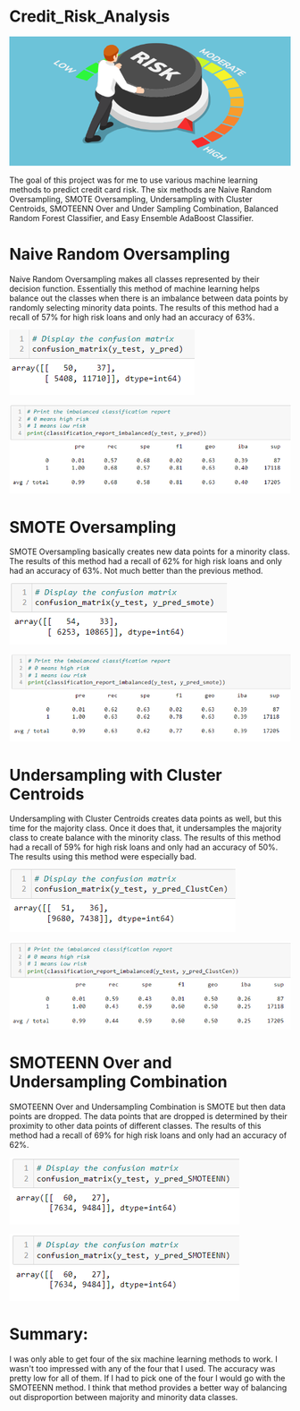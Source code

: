 # Credit_Risk_Analysis

![this_is_an_image](risk.png)

The goal of this project was for me to use various machine learning methods to predict credit card risk. The six methods are Naive Random Oversampling, SMOTE Oversampling, Undersampling with Cluster Centroids, SMOTEENN Over and Under Sampling Combination, Balanced Random Forest Classifier, and Easy Ensemble AdaBoost Classifier.

# Naive Random Oversampling

Naive Random Oversampling makes all classes represented by their decision function. Essentially this method of machine learning helps balance out the classes when there is an imbalance between data points by randomly selecting minority data points. The results of this method had a recall of 57% for high risk loans and only had an accuracy of 63%.

![this_is_an_image](matrix_random.png)

![this_is_an_image](report_random.png)

# SMOTE Oversampling

SMOTE Oversampling basically creates new data points for a minority class. The results of this method had a recall of 62% for high risk loans and only had an accuracy of 63%. Not much better than the previous method.

![this_is_an_image](matrix_smote.png)

![this_is_an_image](report_smote.png)

# Undersampling with Cluster Centroids

Undersampling with Cluster Centroids creates data points as well, but this time for the majority class. Once it does that, it undersamples the majority class to create balance with the minority class. The results of this method had a recall of 59% for high risk loans and only had an accuracy of 50%. The results using this method were especially bad.

![this_is_an_image](matrix_undersampling.png)

![this_is_an_image](report_undersampling.png)

# SMOTEENN Over and Undersampling Combination

SMOTEENN Over and Undersampling Combination is SMOTE but then data points are dropped. The data points that are dropped is determined by their proximity to other data points of different classes. The results of this method had a recall of 69% for high risk loans and only had an accuracy of 62%.

![this_is_an_image](matrix_smoteenn.png)

![this_is_an_image](matrix_smoteenn.png)

# Summary:

I was only able to get four of the six machine learning methods to work. I wasn't too impressed with any of the four that I used. The accuracy was pretty low for all of them. If I had to pick one of the four I would go with the SMOTEENN method. I think that method provides a better way of balancing out disproportion between majority and minority data classes.